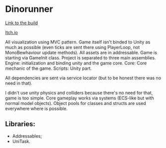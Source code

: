 # Dinorunner

[Link to the build](https://github.com/NickoJ/Faraway-test/tree/e8daecce30a2da6fabbda3d2aee5736e858c127f/Dinorunner.Unity/Build)

[Itch.io](https://nickoj.itch.io/faraway-test)

All visualization using MVC pattern.
Game itself isn't binded to Unity as much as possible (even ticks are sent there using PlayerLoop, not MonoBewhaviour update methods).
All assets are in addressable. Game is starting via GameInit class.
Project is separated to three main assemblies.
Engine: initialization and binding unity and the game core.
Core: Core mechanic of the game.
Scripts: Unity part.

All dependencies are sent via service locator (but to be honest there was no need in that).

I didn't use unity physics and colliders because there's no need for that, game is too simple. Core gameplay works via systems (ECS-like but with normal model objects).
Object pools for classes and structs are used everywhere where is possible.

## Libraries:
* Addressables;
* UniTask.
